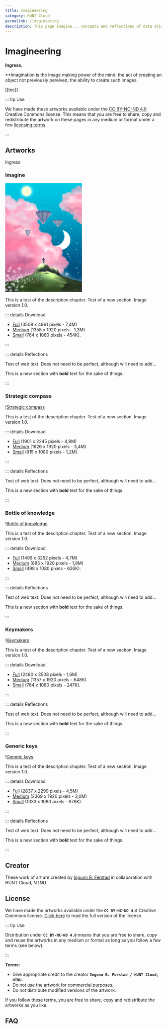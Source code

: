 ```yaml
---
title: Imagineering
category: HUNT Cloud
permalink: /imagineering
description: This page imagine... concepts and reflections of data driven science.
---
```


<!-- NOTE: This page is autogenerated.  -->
<!--       All manual edits will be removed.  -->


# Imagineering

**Ingress.**

**Imagination is the image making power of the mind. the act of creating an object not previously pereived; the ability to create such images.


[[toc]]



::: tip Use

We have made these artworks available under the [CC BY­-NC-­ND 4.0](/art/#license) Creative Commons license. This means that you are free to share, copy and redistribute the artwork on these pages in any medium or format under a few [licensing terms](/art/#license).

:::



## Artworks

Ingress

<!-- The artworks are inserted here: -->




### Imagine

![Imagine](./images/hunt-cloud_imagine_xsmall.jpg)

This is a test of the description chapter. Test of a new section. Image version 1.0.

::: details Download

* [Full](https://assets.hdc.ntnu.no/assets/artworks/hunt-cloud_imagine_full.jpg) (3508 x 4961 pixels - 7,4M)
* [Medium](https://assets.hdc.ntnu.no/assets/artworks/hunt-cloud_imagine_medium.jpg) (1358 x 1920 pixels - 1,3M)
* [Small](https://assets.hdc.ntnu.no/assets/artworks/hunt-cloud_imagine_small.jpg) (764 x 1080 pixels - 454K).

:::

::: details Reflections



Test of web text. Does not need to be perfect, although will need to add...

This is a new section with **bold** text for the sake of things.

:::




### Strategic compass

\![Strategic compass](./images/hunt-cloud_governance-compass_xsmall.png)

This is a test of the description chapter. Test of a new section. Image version 1.0.

::: details Download

* [Full](https://assets.hdc.ntnu.no/assets/artworks/hunt-cloud_governance-compass_full.png) (1901 x 2245 pixels - 4,9M)
* [Medium](https://assets.hdc.ntnu.no/assets/artworks/hunt-cloud_governance-compass_medium.png) (1626 x 1920 pixels - 3,4M)
* [Small](https://assets.hdc.ntnu.no/assets/artworks/hunt-cloud_governance-compass_small.png) (915 x 1080 pixels - 1,2M).

:::

::: details Reflections



Test of web text. Does not need to be perfect, although will need to add...

This is a new section with **bold** text for the sake of things.

:::




### Bottle of knowledge

\![Bottle of knowledge](./images/hunt-cloud_bottle-of-knowledge_xsmall.png)

This is a test of the description chapter. Test of a new section. Image version 1.0.

::: details Download

* [Full](https://assets.hdc.ntnu.no/assets/artworks/hunt-cloud_bottle-of-knowledge_full.png) (1499 x 3252 pixels - 4,7M)
* [Medium](https://assets.hdc.ntnu.no/assets/artworks/hunt-cloud_bottle-of-knowledge_medium.png) (885 x 1920 pixels - 1,8M)
* [Small](https://assets.hdc.ntnu.no/assets/artworks/hunt-cloud_bottle-of-knowledge_small.png) (498 x 1080 pixels - 626K).

:::

::: details Reflections



Test of web text. Does not need to be perfect, although will need to add...

This is a new section with **bold** text for the sake of things.

:::




### Keymakers

\![Keymakers](./images/hunt-cloud_keymakers_xsmall.jpg)

This is a test of the description chapter. Test of a new section. Image version 1.0.

::: details Download

* [Full](https://assets.hdc.ntnu.no/assets/artworks/hunt-cloud_keymakers_full.jpg) (2480 x 3508 pixels - 1,6M)
* [Medium](https://assets.hdc.ntnu.no/assets/artworks/hunt-cloud_keymakers_medium.jpg) (1357 x 1920 pixels - 648K)
* [Small](https://assets.hdc.ntnu.no/assets/artworks/hunt-cloud_keymakers_small.jpg) (764 x 1080 pixels - 247K).

:::

::: details Reflections



Test of web text. Does not need to be perfect, although will need to add...

This is a new section with **bold** text for the sake of things.

:::




### Generic keys

\![Generic keys](./images/hunt-cloud_generic-keys_xsmall.png)

This is a test of the description chapter. Test of a new section. Image version 1.0.

::: details Download

* [Full](https://assets.hdc.ntnu.no/assets/artworks/hunt-cloud_generic-keys_full.png) (2837 x 2299 pixels - 4,5M)
* [Medium](https://assets.hdc.ntnu.no/assets/artworks/hunt-cloud_generic-keys_medium.png) (2369 x 1920 pixels - 3,0M)
* [Small](https://assets.hdc.ntnu.no/assets/artworks/hunt-cloud_generic-keys_small.png) (1333 x 1080 pixels - 978K).

:::

::: details Reflections



Test of web text. Does not need to be perfect, although will need to add...

This is a new section with **bold** text for the sake of things.

:::



## Creator

These work of art are created by [Ingunn B. Ferstad](https://www.ingunn.design/) in collaboration with HUNT Cloud, NTNU. 

## License

We have made the artworks available under the **`CC BY­-NC-­ND 4.0`** Creative Commons license. [Click here](https://creativecommons.org/licenses/by-nc-nd/4.0/) to read the full version of the license. 


::: tip Use

Distribution under **`CC BY­-NC-­ND 4.0`** means that you are free to share, copy and reuse the artworks in any medium or format as long as you follow a few terms (see below).

:::

**Terms:**

* Give appropriate credit to the creator **`Ingunn B. Ferstad / HUNT Cloud, NTNU.`**
* Do not use the artwork for commercial purposes. 
* Do not distribute modified versions of the artwork.

If you follow these terms, you are free to share, copy and redistribute the artworks as you like. 


## FAQ

 
 


